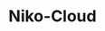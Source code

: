 ---
title: Niko-Cloud
github: https://github.com/Niko-Cloud
mode: dark
transition: 3s
archetype:
  - Little Bit of Everything
---